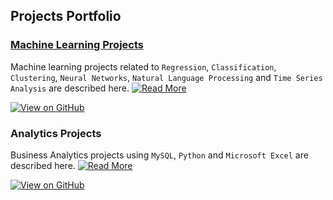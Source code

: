 ## Projects Portfolio
### [Machine Learning Projects](https://github.com/bhu74/Machine-Learning.git)
Machine learning projects related to `Regression`, `Classification`, `Clustering`, `Neural Networks`, `Natural Language Processing` and `Time Series Analysis` are described here.           [![Read More](https://img.shields.io/badge/Read%20More-8A2BE2)](https://github.com/bhu74/Machine-Learning.git)

[![View on GitHub](https://img.shields.io/badge/GitHub-View_on_GitHub-blue?logo=GitHub)](https://github.com/bhu74/Machine-Learning.git)


### Analytics Projects
Business Analytics projects using `MySQL`, `Python` and `Microsoft Excel` are described here.
[![Read More](https://img.shields.io/badge/Read%20More-8A2BE2)](https://github.com/bhu74/Machine-Learning.git)

[![View on GitHub](https://img.shields.io/badge/GitHub-View_on_GitHub-blue?logo=GitHub)](https://github.com/bhu74/Machine-Learning.git)
